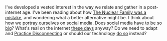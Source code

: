 ---
---

I've developed a vested interest in the way we relate and gather in a post-internet age. I've been reading about how [The Nuclear Family was a mistake](https://www.theatlantic.com/magazine/archive/2020/03/the-nuclear-family-was-a-mistake/605536/), and wondering what a better alternative might be. I think about how we [portray ourselves](https://www.snap.com/en-US/news/post/the-liquid-self) on social media. Does social media [have to be so big](https://www.robinsloan.com/notes/home-cooked-app/)? What's real on the internet [these days](https://aaronzlewis.com/blog/2019/05/29/you-can-handle-the-post-truth/) anyway? Do we need to adapt and [Practice Disconnecting](https://arena-attachments.s3.amazonaws.com/3568310/9d8420005d1ff7ac32825f91553fa294.pdf?1549377955) or should our technology [do so](https://chris.bolin.co/offline/) instead? 

